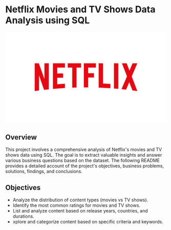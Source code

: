 # Netflix Movies and TV Shows Data Analysis using SQL

![Netflix Logo](NetflixLogo.png)

## Overview
This project involves a comprehensive analysis of Netflix's movies and TV shows data using SQL. The goal is to extract valuable insights and answer various business questions based on the dataset. The following README provides a detailed account of the project's objectives, business problems, solutions, findings, and conclusions.

##  Objectives
<ul>
  <li>Analyze the distribution of content types (movies vs TV shows).</li>
  <li>Identify the most common ratings for movies and TV shows.</li>
  <li>List and analyze content based on release years, countries, and durations.</li>
  <li>xplore and categorize content based on specific criteria and keywords.</li>
</ul>
